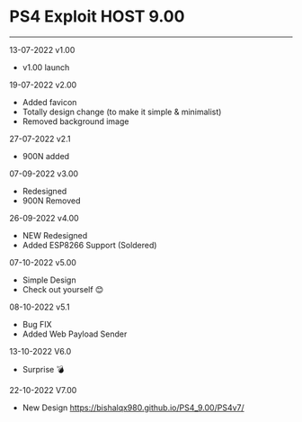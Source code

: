 # PS4 Exploit HOST 9.00
---
13-07-2022 v1.00
- v1.00 launch

19-07-2022 v2.00
- Added favicon
- Totally design change (to make it simple & minimalist)
- Removed background image 

27-07-2022 v2.1
- 900N added

07-09-2022 v3.00
- Redesigned
- 900N Removed

26-09-2022 v4.00
- NEW Redesigned
- Added ESP8266 Support (Soldered)

07-10-2022 v5.00
- Simple Design
- Check out yourself 😊

08-10-2022 v5.1
- Bug FIX
- Added Web Payload Sender

13-10-2022 V6.0
- Surprise 💣

22-10-2022 V7.00
- New Design https://bishalqx980.github.io/PS4_9.00/PS4v7/

